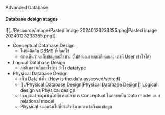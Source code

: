 Advanced Database
#### Database design stages
![[../Resource/image/Pasted image 20240123233355.png|Pasted image 20240123233355.png]]
- Conceptual Database Design
	- ไม่ยึดติดกับ DBMS ที่เลือกใช้
	- ต้องเห็นว่าจะเก็บข้อมูลอะไรบ้าง (ไม่ต้องลงรายละเอียดเยอะ เอาที่ User เข้าใจได้)
- Logical Database Design
	- ลงดีเทลว่าเก็บอะไรบ้าง ยังไง datatype
- Physical Database Design
	- เก็บ Data ยังไง (How is the data assessed/stored)
	- [[./Physical Database Design|Physical Database Design]]
Logical design vs Physical design
	- Logical จะมุ่งเน้นไปที่การแปลงการ Conceptual ในกลายเป็น Data model  แบบ relational model
	- Physical จะมุ่งเน้นไปที่ประสิทธิภาพการเข้าถึงของข้อมูล